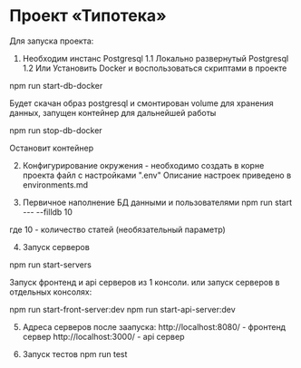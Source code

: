 # Проект «Типотека»

Для запуска проекта:
1. Необходим инстанс Postgresql
1.1 Локально развернутый Postgresql
1.2 Или Установить Docker и воспользоваться скриптами в проекте

npm run start-db-docker

Будет скачан образ postgresql и смонтирован volume для хранения данных, запущен контейнер для дальнейшей работы

npm run stop-db-docker

Остановит контейнер

2. Конфигурирование окружения - необходимо создать в корне проекта файл с настройками ".env"
Описание настроек приведено в environments.md

3. Первичное наполнение БД данными и пользователями
npm run start --- --filldb 10

где 10 - количество статей (необязательный параметр)

4. Запуск серверов

npm run start-servers

Запуск фронтенд и api серверов из 1 консоли.
или запуск серверов в отдельных консолях:

npm run start-front-server:dev
npm run start-api-server:dev

5. Адреса серверов после заапуска:
http://localhost:8080/ - фронтенд сервер
http://localhost:3000/ - api сервер

6. Запуск тестов
npm run test
